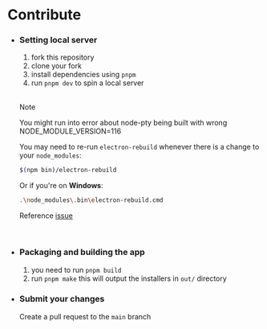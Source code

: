 # Contribute  

- ### Setting local server
  1. fork this repository
  2. clone your fork
  3. install dependencies using `pnpm`
  4. run `pnpm dev` to spin a local server

  <br>

  > [!NOTE]
  > You might run into error about node-pty being built with wrong NODE_MODULE_VERSION=116

  You may need to re-run `electron-rebuild` whenever there is a change to your `node_modules`:
   
  ```sh
  $(npm bin)/electron-rebuild
  ```
  
  Or if you're on **Windows**:
  
  ```sh
  .\node_modules\.bin\electron-rebuild.cmd
  ```
  
  Reference [issue](https://stackoverflow.com/questions/46384591/node-was-compiled-against-a-different-node-js-version-using-node-module-versio/52796884#52796884)

<br>

- ### Packaging and building the app
  1. you need to run `pnpm build`
  2. run `pnpm make` this will output the installers in `out/` directory


- ### Submit your changes
  Create a pull request to the `main` branch